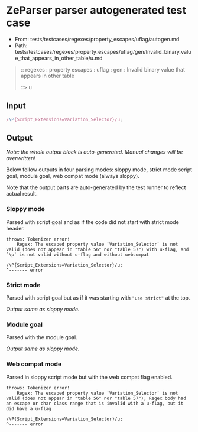 # ZeParser parser autogenerated test case

- From: tests/testcases/regexes/property_escapes/uflag/autogen.md
- Path: tests/testcases/regexes/property_escapes/uflag/gen/Invalid_binary_value_that_appears_in_other_table/u.md

> :: regexes : property escapes : uflag : gen : Invalid binary value that appears in other table
>
> ::> u

## Input


`````js
/\P{Script_Extensions=Variation_Selector}/u;
`````

## Output

_Note: the whole output block is auto-generated. Manual changes will be overwritten!_

Below follow outputs in four parsing modes: sloppy mode, strict mode script goal, module goal, web compat mode (always sloppy).

Note that the output parts are auto-generated by the test runner to reflect actual result.

### Sloppy mode

Parsed with script goal and as if the code did not start with strict mode header.

`````
throws: Tokenizer error!
    Regex: The escaped property value `Variation_Selector` is not valid (does not appear in "table 56" nor "table 57") with u-flag, and `\p` is not valid without u-flag and without webcompat

/\P{Script_Extensions=Variation_Selector}/u;
^------- error
`````

### Strict mode

Parsed with script goal but as if it was starting with `"use strict"` at the top.

_Output same as sloppy mode._

### Module goal

Parsed with the module goal.

_Output same as sloppy mode._

### Web compat mode

Parsed in sloppy script mode but with the web compat flag enabled.

`````
throws: Tokenizer error!
    Regex: The escaped property value `Variation_Selector` is not valid (does not appear in "table 56" nor "table 57"); Regex body had an escape or char class range that is invalid with a u-flag, but it did have a u-flag

/\P{Script_Extensions=Variation_Selector}/u;
^------- error
`````

